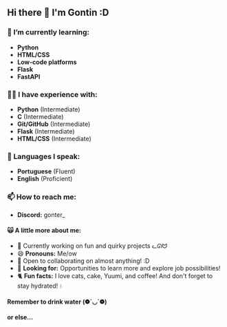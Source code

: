 ## Hi there 👋 I'm Gontin :D

### 🌱 I’m currently learning:
- **Python**
- **HTML/CSS**
- **Low-code platforms**
- **Flask**
- **FastAPI**

### 🐱‍👤 I have experience with:
- **Python** (Intermediate)
- **C** (Intermediate)
- **Git/GitHub** (Intermediate)
- **Flask** (Intermediate)
- **HTML/CSS** (Intermediate)

### 🚩 Languages I speak:
- **Portuguese** (Fluent)
- **English** (Proficient)

### 📫 How to reach me:
- **Discord:** gonter_

#### 🙀 A little more about me:
- 🔭 Currently working on fun and quirky projects ᓚᘏᗢ
- 😄 **Pronouns:** Me/ow
- 👯 Open to collaborating on almost anything! :D
- 🤔 **Looking for:** Opportunities to learn more and explore job possibilities!
- 🐈 **Fun facts:** I love cats, cake, Yuumi, and coffee! And don't forget to stay hydrated! 💧

#### Remember to drink water (❁´◡`❁)
**or else...**
